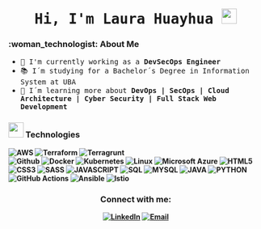 
<h1 align="center"> <samp> Hi, I'm Laura Huayhua <img src="https://raw.githubusercontent.com/verma-anushka/verma-anushka/master/gifs/wave.gif" width="30px"></h4></h1>

<h3> :woman_technologist: About Me </h3>

- <samp> 💼 I'm currently working as a <b> DevSecOps Engineer </b>
- <samp> 📚 I´m studying for a Bachelor´s Degree in Information System at UBA
- <samp> 🌱 I´m learning more about <b> DevOps | SecOps | Cloud Architecture | Cyber Security | Full Stack Web Development 

<h3> <img src="https://media.giphy.com/media/WUlplcMpOCEmTGBtBW/giphy.gif" width="30">  Technologies </h3>

![AWS](http://img.shields.io/badge/-AWS-000000?style=for-the-badge&logo=Amazon-aws&logoColor=yellow)
![Terraform](http://img.shields.io/badge/-Terraform-000000?style=for-the-badge&logo=Terraform&logoColor=violet)
![Terragrunt](http://img.shields.io/badge/-Terragrunt-000000?style=for-the-badge&logo=Terragrunt&logoColor=white)  
![Github](http://img.shields.io/badge/-Github-000000?style=for-the-badge&logo=Github&logoColor=pink)
![Docker](http://img.shields.io/badge/-Docker-000000?style=for-the-badge&logo=Docker)
![Kubernetes](http://img.shields.io/badge/-Docker-000000?style=for-the-badge&logo=Kubernetes)
![Linux](http://img.shields.io/badge/-Linux-000000?style=for-the-badge&logo=linux)
![Microsoft Azure](https://img.shields.io/badge/Microsoft%20Azure-000000?logo=microsoftazure&logoColor=fff&style=for-the-badge)
![HTML5](http://img.shields.io/badge/-HTML5-000000?style=for-the-badge&logo=html5)
![CSS3](https://img.shields.io/badge/CSS3-000000?logo=css3&logoColor=fff&style=for-the-badge)
![SASS](http://img.shields.io/badge/-SASS-000000?style=for-the-badge&logo=sass)
![JAVASCRIPT](http://img.shields.io/badge/-JavaScript-000000?style=for-the-badge&logo=javascript)
![SQL](http://img.shields.io/badge/-SQL-000000?style=for-the-badge&logo=sql)
![MYSQL](http://img.shields.io/badge/-MYSQL-000000?style=for-the-badge&logo=mysql)
![JAVA](http://img.shields.io/badge/-JAVA-000000?style=for-the-badge&logo=java)
![PYTHON](http://img.shields.io/badge/-PYTHON-000000?style=for-the-badge&logo=python)
![GitHub Actions](https://img.shields.io/badge/GitHub%20Actions-000000?logo=githubactions&logoColor=fff&style=for-the-badge)
![Ansible](https://img.shields.io/badge/ANSIBLE-000000?logo=ansible&logoColor=fff&style=or-the-badge)
![Istio](https://img.shields.io/badge/ISTIO-000000?logo=istio&logoColor=fff&style=for-the-badge)
  
<h3 align="center"> Connect with me:</h3>
<p align="center">
<a href="https://www.linkedin.com/in/laura-huayhua/"> <img alt="LinkedIn" src="https://img.shields.io/badge/LinkedIn-Laura%20Huayhua%20Vargas-blue?style=flat&logo=linkedin"></a>
<a href="mailto:lau.huayhua@gmail.com"><img alt="Email" src="https://img.shields.io/badge/Email-lau.huayhua@gmail.com-blue?style=flat-square&logo=gmail"></a>
</p>

